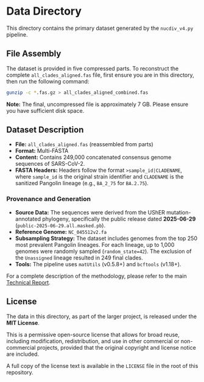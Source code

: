 # Data Directory

This directory contains the primary dataset generated by the `nucdiv_v4.py` pipeline.

## File Assembly

The dataset is provided in five compressed parts. To reconstruct the complete `all_clades_aligned.fas` file, first ensure you are in this directory, then run the following command:

```bash
gunzip -c *.fas.gz > all_clades_aligned_combined.fas
```
**Note:** The final, uncompressed file is approximately 7 GB. Please ensure you have sufficient disk space.

## Dataset Description

*   **File:** `all_clades_aligned.fas` (reassembled from parts)
*   **Format:** Multi-FASTA
*   **Content:** Contains 249,000 concatenated consensus genome sequences of SARS-CoV-2.
*   **FASTA Headers:** Headers follow the format `>sample_id|CLADENAME`, where `sample_id` is the original strain identifier and `CLADENAME` is the sanitized Pangolin lineage (e.g., `BA_2_75` for `BA.2.75`).

### Provenance and Generation

*   **Source Data:** The sequences were derived from the UShER mutation-annotated phylogeny, specifically the public release dated **2025-06-29** (`public-2025-06-29.all.masked.pb`).
*   **Reference Genome:** `NC_045512v2.fa`
*   **Subsampling Strategy:** The dataset includes genomes from the top 250 most prevalent Pangolin lineages. For each lineage, up to 1,000 genomes were randomly sampled (`random_state=42`). The exclusion of the `Unassigned` lineage resulted in 249 final clades.
*   **Tools:** The pipeline uses `matUtils` (v0.5.8+) and `bcftools` (v1.18+).

For a complete description of the methodology, please refer to the main [Technical Report](../technical_report.md).

## License

The data in this directory, as part of the larger project, is released under the **MIT License**.

This is a permissive open-source license that allows for broad reuse, including modification, redistribution, and use in other commercial or non-commercial projects, provided that the original copyright and license notice are included.

A full copy of the license text is available in the `LICENSE` file in the root of this repository.
